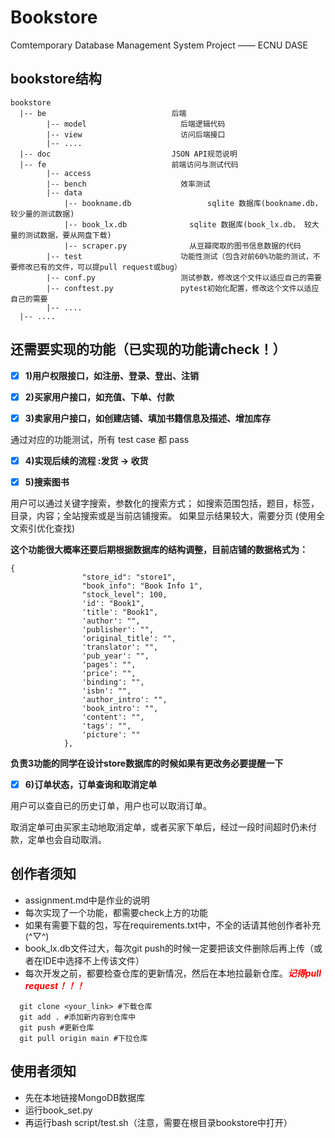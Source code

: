 # Bookstore
Comtemporary Database Management System Project —— ECNU DASE

## bookstore结构
```shell
bookstore
  |-- be                            后端
        |-- model                     后端逻辑代码
        |-- view                      访问后端接口
        |-- ....
  |-- doc                           JSON API规范说明
  |-- fe                            前端访问与测试代码
        |-- access
        |-- bench                     效率测试
        |-- data                    
            |-- bookname.db                 sqlite 数据库(bookname.db，较少量的测试数据)
            |-- book_lx.db              sqlite 数据库(book_lx.db， 较大量的测试数据，要从网盘下载)
            |-- scraper.py              从豆瓣爬取的图书信息数据的代码
        |-- test                      功能性测试（包含对前60%功能的测试，不要修改已有的文件，可以提pull request或bug）
        |-- conf.py                   测试参数，修改这个文件以适应自己的需要
        |-- conftest.py               pytest初始化配置，修改这个文件以适应自己的需要
        |-- ....
  |-- ....
```
## 还需要实现的功能（已实现的功能请check！）
- [x] **1)用户权限接口，如注册、登录、登出、注销**

- [x] **2)买家用户接口，如充值、下单、付款**

- [x] **3)卖家用户接口，如创建店铺、填加书籍信息及描述、增加库存**

通过对应的功能测试，所有 test case 都 pass

- [x] **4)实现后续的流程 :发货 -> 收货**

- [x] **5)搜索图书**

用户可以通过关键字搜索，参数化的搜索方式；
如搜索范围包括，题目，标签，目录，内容；全站搜索或是当前店铺搜索。
如果显示结果较大，需要分页
(使用全文索引优化查找)

**这个功能很大概率还要后期根据数据库的结构调整，目前店铺的数据格式为：**
```shell
{
                "store_id": "store1",
                "book_info": "Book Info 1",
                "stock_level": 100,
                'id': "Book1",
                'title': "Book1",
                'author': "",
                'publisher': "",
                'original_title': "",
                'translator': "",
                'pub_year': "",
                'pages': "",
                'price': "",
                'binding': "",
                'isbn': "",
                'author_intro': "",
                'book_intro': "",
                'content': "",
                'tags': "",
                'picture': ""
            },
``` 
**负责3功能的同学在设计store数据库的时候如果有更改务必要提醒一下**


- [x] **6)订单状态，订单查询和取消定单**

用户可以查自已的历史订单，用户也可以取消订单。

取消定单可由买家主动地取消定单，或者买家下单后，经过一段时间超时仍未付款，定单也会自动取消。

## 创作者须知
- assignment.md中是作业的说明
- 每次实现了一个功能，都需要check上方的功能
- 如果有需要下载的包，写在requirements.txt中，不全的话请其他创作者补充(^▽^)
- book_lx.db文件过大，每次git push的时候一定要把该文件删除后再上传（或者在IDE中选择不上传该文件）
- 每次开发之前，都要检查仓库的更新情况，然后在本地拉最新仓库。<span style="color: red;">***记得pull request！！！</span>***
```shell
  git clone <your_link> #下载仓库
  git add . #添加新内容到仓库中
  git push #更新仓库
  git pull origin main #下拉仓库
  ```
## 使用者须知
- 先在本地链接MongoDB数据库
- 运行book_set.py
- 再运行bash script/test.sh（注意，需要在根目录bookstore中打开）

